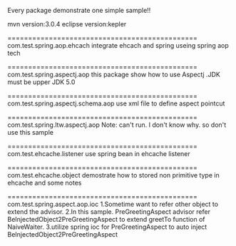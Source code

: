 Every package demonstrate one simple sample!!

mvn version:3.0.4
eclipse version:kepler

==============================================
com.test.spring.aop.ehcach
integrate ehcach and spring useing spring aop tech

==============================================
com.test.spring.aspectj.aop
this package show how to use Aspectj .JDK must be upper JDK 5.0

==============================================
com.test.spring.aspectj.schema.aop
use xml file to define aspect pointcut 

==============================================
com.test.spring.ltw.aspectj.aop 
Note: can't run. I don't know why. so don't use this sample

==============================================
com.test.ehcache.listener
use spring bean in ehcache listener

==============================================
com.test.ehcache.object
demostrate how to stored non primitive type in ehcache and some notes

==============================================
com.test.spring.aspect.aop.ioc
1.Sometime want to refer other object to extend the advisor.
2.In this sample. PreGreetingAspect advisor refer BeInjectedObject2PreGreetingAspect
to extend greetTo function of NaiveWaiter. 
3.utilize spring ioc for PreGreetingAspect to auto inject BeInjectedObject2PreGreetingAspect